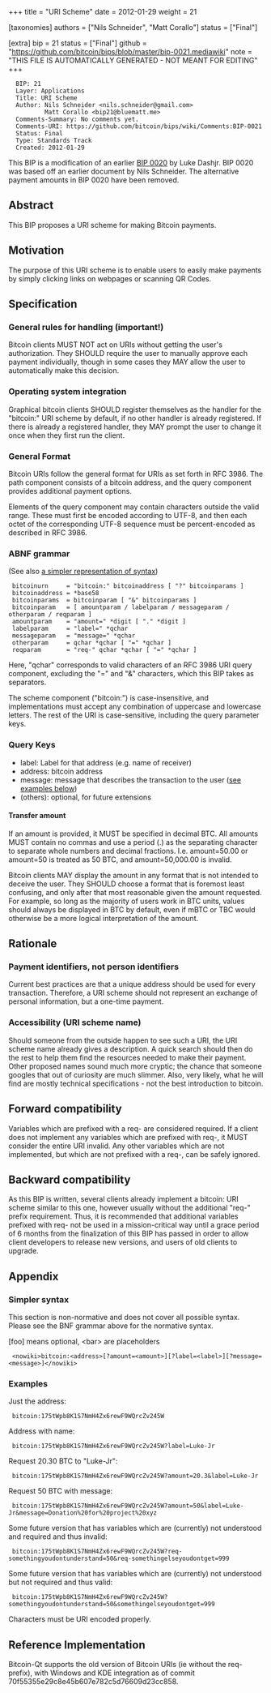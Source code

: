 
+++
title = "URI Scheme"
date = 2012-01-29
weight = 21

[taxonomies]
authors = ["Nils Schneider", "Matt Corallo"]
status = ["Final"]

[extra]
bip = 21
status = ["Final"]
github = "https://github.com/bitcoin/bips/blob/master/bip-0021.mediawiki"
note = "THIS FILE IS AUTOMATICALLY GENERATED - NOT MEANT FOR EDITING"
+++

```
  BIP: 21
  Layer: Applications
  Title: URI Scheme
  Author: Nils Schneider <nils.schneider@gmail.com>
          Matt Corallo <bip21@bluematt.me>
  Comments-Summary: No comments yet.
  Comments-URI: https://github.com/bitcoin/bips/wiki/Comments:BIP-0021
  Status: Final
  Type: Standards Track
  Created: 2012-01-29
```

This BIP is a modification of an earlier <a href="/20" target="_blank">BIP 0020</a> by Luke Dashjr. BIP 0020 was based off an earlier document by Nils Schneider. The alternative payment amounts in BIP 0020 have been removed.

<h2>Abstract</h2>

This BIP proposes a URI scheme for making Bitcoin payments.

<h2>Motivation</h2>

The purpose of this URI scheme is to enable users to easily make payments by simply clicking links on webpages or scanning QR Codes.

<h2>Specification</h2>


<h3> General rules for handling (important!) </h3>


Bitcoin clients MUST NOT act on URIs without getting the user's authorization.
They SHOULD require the user to manually approve each payment individually, though in some cases they MAY allow the user to automatically make this decision.

<h3> Operating system integration </h3>

Graphical bitcoin clients SHOULD register themselves as the handler for the "bitcoin:" URI scheme by default, if no other handler is already registered. If there is already a registered handler, they MAY prompt the user to change it once when they first run the client.

<h3> General Format </h3>


Bitcoin URIs follow the general format for URIs as set forth in RFC 3986. The path component consists of a bitcoin address, and the query component provides additional payment options.

Elements of the query component may contain characters outside the valid range. These must first be encoded according to UTF-8, and then each octet of the corresponding UTF-8 sequence must be percent-encoded as described in RFC 3986.

<h3> ABNF grammar </h3>


(See also <a href="#simpler-syntax" target="_blank">a simpler representation of syntax</a>)

```
 bitcoinurn     = "bitcoin:" bitcoinaddress [ "?" bitcoinparams ]
 bitcoinaddress = *base58
 bitcoinparams  = bitcoinparam [ "&" bitcoinparams ]
 bitcoinparam   = [ amountparam / labelparam / messageparam / otherparam / reqparam ]
 amountparam    = "amount=" *digit [ "." *digit ]
 labelparam     = "label=" *qchar
 messageparam   = "message=" *qchar
 otherparam     = qchar *qchar [ "=" *qchar ]
 reqparam       = "req-" qchar *qchar [ "=" *qchar ]
```


Here, "qchar" corresponds to valid characters of an RFC 3986 URI query component, excluding the "=" and "&" characters, which this BIP takes as separators.

The scheme component ("bitcoin:") is case-insensitive, and implementations must accept any combination of uppercase and lowercase letters. The rest of the URI is case-sensitive, including the query parameter keys.

<h3> Query Keys </h3>


* label: Label for that address (e.g. name of receiver)
* address: bitcoin address
* message: message that describes the transaction to the user (<a href=" Examples" target="_blank">see examples below</a>)
* (others): optional, for future extensions


<h4> Transfer amount </h4>


If an amount is provided, it MUST be specified in decimal BTC.
All amounts MUST contain no commas and use a period (.) as the separating character to separate whole numbers and decimal fractions.
I.e. amount=50.00 or amount=50 is treated as 50 BTC, and amount=50,000.00 is invalid.

Bitcoin clients MAY display the amount in any format that is not intended to deceive the user.
They SHOULD choose a format that is foremost least confusing, and only after that most reasonable given the amount requested.
For example, so long as the majority of users work in BTC units, values should always be displayed in BTC by default, even if mBTC or TBC would otherwise be a more logical interpretation of the amount.
<h2> Rationale </h2>


<h3>Payment identifiers, not person identifiers</h3>

Current best practices are that a unique address should be used for every transaction.
Therefore, a URI scheme should not represent an exchange of personal information, but a one-time payment.

<h3>Accessibility (URI scheme name)</h3>

Should someone from the outside happen to see such a URI, the URI scheme name already gives a description.
A quick search should then do the rest to help them find the resources needed to make their payment.
Other proposed names sound much more cryptic; the chance that someone googles that out of curiosity are much slimmer.
Also, very likely, what he will find are mostly technical specifications - not the best introduction to bitcoin.

<h2>Forward compatibility</h2>

Variables which are prefixed with a req- are considered required.  If a client does not implement any variables which are prefixed with req-, it MUST consider the entire URI invalid.  Any other variables which are not implemented, but which are not prefixed with a req-, can be safely ignored.

<h2>Backward compatibility</h2>

As this BIP is written, several clients already implement a bitcoin: URI scheme similar to this one, however usually without the additional "req-" prefix requirement.  Thus, it is recommended that additional variables prefixed with req- not be used in a mission-critical way until a grace period of 6 months from the finalization of this BIP has passed in order to allow client developers to release new versions, and users of old clients to upgrade.

<h2> Appendix </h2>


<h3> Simpler syntax </h3>


This section is non-normative and does not cover all possible syntax.
Please see the BNF grammar above for the normative syntax.

[foo] means optional, &lt;bar&gt; are placeholders

```
 <nowiki>bitcoin:<address>[?amount=<amount>][?label=<label>][?message=<message>]</nowiki>
```


<h3> Examples </h3>


Just the address:
```
 bitcoin:175tWpb8K1S7NmH4Zx6rewF9WQrcZv245W
```


Address with name:
```
 bitcoin:175tWpb8K1S7NmH4Zx6rewF9WQrcZv245W?label=Luke-Jr
```


Request 20.30 BTC to "Luke-Jr":
```
 bitcoin:175tWpb8K1S7NmH4Zx6rewF9WQrcZv245W?amount=20.3&label=Luke-Jr
```


Request 50 BTC with message:
```
 bitcoin:175tWpb8K1S7NmH4Zx6rewF9WQrcZv245W?amount=50&label=Luke-Jr&message=Donation%20for%20project%20xyz
```


Some future version that has variables which are (currently) not understood and required and thus invalid:
```
 bitcoin:175tWpb8K1S7NmH4Zx6rewF9WQrcZv245W?req-somethingyoudontunderstand=50&req-somethingelseyoudontget=999
```


Some future version that has variables which are (currently) not understood but not required and thus valid:
```
 bitcoin:175tWpb8K1S7NmH4Zx6rewF9WQrcZv245W?somethingyoudontunderstand=50&somethingelseyoudontget=999
```


Characters must be URI encoded properly.

<h2> Reference Implementation </h2>


Bitcoin-Qt supports the old version of Bitcoin URIs (ie without the req- prefix), with Windows and KDE integration as of commit 70f55355e29c8e45b607e782c5d76609d23cc858.
